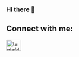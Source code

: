 ### Hi there 👋

<!--
**tania-tfs/tania-tfs** is a ✨ _special_ ✨ repository because its `README.md` (this file) appears on your GitHub profile.

Here are some ideas to get you started:

- 💻 Full-time learner @ Front-end developer
-->
<h2 align="left">Connect with me:</h2>
<p align="left">
<a href="https://linkedin.com/in/taniafdsilva" target="blank"><img align="center" src="https://raw.githubusercontent.com/rahuldkjain/github-profile-readme-generator/master/src/images/icons/Social/linked-in-alt.svg" alt="taniafdsilva" height="30" width="40" /></a>
</p>
